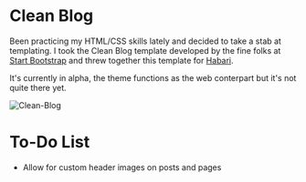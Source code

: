 # Clean Blog #

Been practicing my HTML/CSS skills lately and decided to take a stab at templating. I took the Clean Blog template developed by the fine folks at [Start Bootstrap](http://startbootstrap.com) and threw together this template for [Habari](http://habariproject.org).

It's currently in alpha, the theme functions as the web conterpart but it's not quite there yet.

![Clean-Blog](screenshots/screenshot.png "Clean Blog sample post page")

# To-Do List #

* Allow for custom header images on posts and pages

